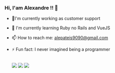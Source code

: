 ### Hi, I'am Alexandre !! 👋

- 🔭I'm currently working as customer support
- 🌱 I'm currently learning Ruby no Rails and VueJS
- 📫 How to reach me: alepateis9090@gmail.com
- ⚡ Fun fact: I never imagined being a programmer

  ##
  
  <div> 
 
  <a href="https://www.instagram.com/alexandrepateis/" target="_blank"><img src="https://img.shields.io/badge/-Instagram-%23E4405F?style=for-the-badge&logo=instagram&logoColor=white" target="_blank"></a>
  <a href = "mailto:alepateis9090@gmail.com"><img src="https://img.shields.io/badge/-Gmail-%23333?style=for-the-badge&logo=gmail&logoColor=white" target="_blank"></a>
  <a href="https://www.linkedin.com/in/alexandre-pateis-4043b3208/" target="_blank"><img src="https://img.shields.io/badge/-LinkedIn-%230077B5?style=for-the-badge&logo=linkedin&logoColor=white" target="_blank"></a> 
 

</div>
